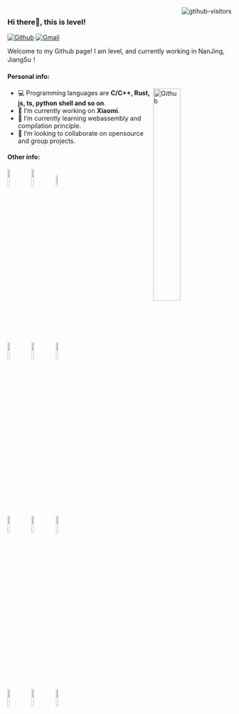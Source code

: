 <a href="https://github.com/LevelCA/computer-vision-in-action">
    <img align="right" src="https://komarev.com/ghpvc/?username=LevelCA&label=Visitors&color=red&style=flat&logo=github" alt="gtihub-visitors" />
</a>

### Hi there👋, this is level!

[![Github](https://img.shields.io/badge/-Github-000?style=flat&logo=Github&logoColor=white)](https://github.com/LevelCA)
[![Gmail](https://img.shields.io/badge/-Gmail-c14438?style=flat&logo=Gmail&logoColor=white)](mailto:levelcodezly@gmail.com)

Welcome to my Github page! I am level, and currently working in NanJing, JiangSu！

#### Personal info:
<!-- Any image aligned to the right. Beware the width -->
<img width="35%" align="right" alt="Github" src="https://raw.githubusercontent.com/onimur/.github/master/.resources/git-header.svg" />

- 💻 Programming languages are **C/C++, Rust, js, ts, python shell and so on**.
- 🔭 I’m currently working on **Xiaomi**.
- 🌱 I’m currently learning webassembly and compilation principle.
- 👯 I’m looking to collaborate on opensource and group projects.

#### Other info:
<p>
<!-- 	<img width="50%" align="right" src="https://github-readme-stats.vercel.app/api?username=LevelCA&show_icons=true&hide_border=true" /> -->

<code><img width="10%" src="https://www.vectorlogo.zone/logos/webassembly/webassembly-ar21.svg"></code>
<code><img width="10%" src="https://www.vectorlogo.zone/logos/rust-lang/rust-lang-ar21.svg"></code>
<code><img width="8%" src="https://www.vectorlogo.zone/logos/typescriptlang/typescriptlang-ar21.svg"></code>
<br />
<code><img width="10%" src="https://www.vectorlogo.zone/logos/visualstudio_code/visualstudio_code-ar21.svg"></code>
<code><img width="10%" src="https://www.vectorlogo.zone/logos/cmake/cmake-ar21.svg"></code>
<code><img width="10%" src="https://www.vectorlogo.zone/logos/golang/golang-ar21.svg"></code>
<br />
<code><img width="10%" src="https://www.vectorlogo.zone/logos/google/google-ar21.svg"></code>
<code><img width="10%" src="https://www.vectorlogo.zone/logos/apache/apache-ar21.svg"></code>
<code><img width="10%" src="https://www.vectorlogo.zone/logos/git-scm/git-scm-ar21.svg"></code>
<br />
<code><img width="10%" src="https://www.vectorlogo.zone/logos/apple/apple-ar21.svg"></code>
<code><img width="10%" src="https://www.vectorlogo.zone/logos/tesla/tesla-ar21.svg"></code>
<code><img width="10%" src="https://www.vectorlogo.zone/logos/opensource/opensource-ar21.svg"></code>
</p>
